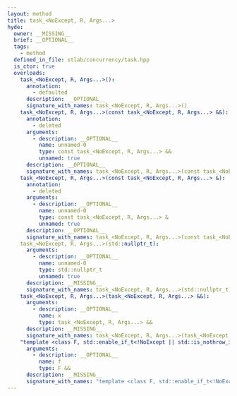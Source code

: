 ```yaml
---
layout: method
title: task_<NoExcept, R, Args...>
hyde:
  owner: __MISSING__
  brief: __OPTIONAL__
  tags:
    - method
  defined_in_file: stlab/concurrency/task.hpp
  is_ctor: true
  overloads:
    task_<NoExcept, R, Args...>():
      annotation:
        - defaulted
      description: __OPTIONAL__
      signature_with_names: task_<NoExcept, R, Args...>()
    task_<NoExcept, R, Args...>(const task_<NoExcept, R, Args...> &&):
      annotation:
        - deleted
      arguments:
        - description: __OPTIONAL__
          name: unnamed-0
          type: const task_<NoExcept, R, Args...> &&
          unnamed: true
      description: __OPTIONAL__
      signature_with_names: task_<NoExcept, R, Args...>(const task_<NoExcept, R, Args...> &&)
    task_<NoExcept, R, Args...>(const task_<NoExcept, R, Args...> &):
      annotation:
        - deleted
      arguments:
        - description: __OPTIONAL__
          name: unnamed-0
          type: const task_<NoExcept, R, Args...> &
          unnamed: true
      description: __OPTIONAL__
      signature_with_names: task_<NoExcept, R, Args...>(const task_<NoExcept, R, Args...> &)
    task_<NoExcept, R, Args...>(std::nullptr_t):
      arguments:
        - description: __OPTIONAL__
          name: unnamed-0
          type: std::nullptr_t
          unnamed: true
      description: __MISSING__
      signature_with_names: task_<NoExcept, R, Args...>(std::nullptr_t)
    task_<NoExcept, R, Args...>(task_<NoExcept, R, Args...> &&):
      arguments:
        - description: __OPTIONAL__
          name: x
          type: task_<NoExcept, R, Args...> &&
      description: __MISSING__
      signature_with_names: task_<NoExcept, R, Args...>(task_<NoExcept, R, Args...> && x)
    "template <class F, std::enable_if_t<!NoExcept || std::is_nothrow_invocable_v<F, Args...>, bool> >\ntask_<NoExcept, R, Args...>(F &&)":
      arguments:
        - description: __OPTIONAL__
          name: f
          type: F &&
      description: __MISSING__
      signature_with_names: "template <class F, std::enable_if_t<!NoExcept || std::is_nothrow_invocable_v<F, Args...>, bool> >\ntask_<NoExcept, R, Args...>(F && f)"
---
```

